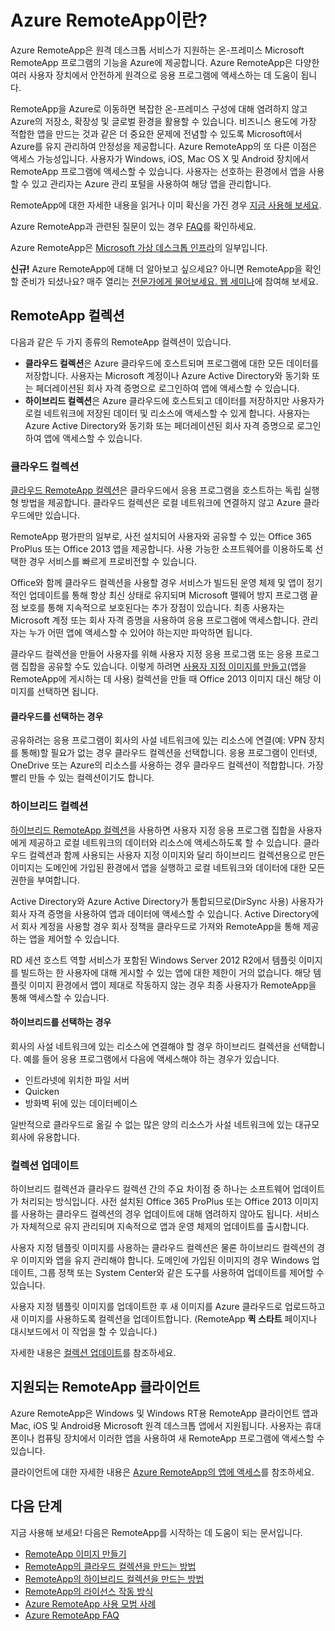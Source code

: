 <properties 
	pageTitle="RemoteApp이란?" 
	description="Azure RemoteApp에 대해 알아봅니다." 
	services="remoteapp" 
	documentationCenter="" 
	authors="lizap" 
	manager="mbaldwin" 
	editor=""/>

<tags 
	ms.service="remoteapp" 
	ms.workload="compute" 
	ms.tgt_pltfrm="na" 
	ms.devlang="na" 
	ms.topic="article" 
	ms.date="06/30/2015" 
	ms.author="elizapo"/>

# Azure RemoteApp이란?

Azure RemoteApp은 원격 데스크톱 서비스가 지원하는 온-프레미스 Microsoft RemoteApp 프로그램의 기능을 Azure에 제공합니다. Azure RemoteApp은 다양한 여러 사용자 장치에서 안전하게 원격으로 응용 프로그램에 액세스하는 데 도움이 됩니다.

RemoteApp을 Azure로 이동하면 복잡한 온-프레미스 구성에 대해 염려하지 않고 Azure의 저장소, 확장성 및 글로벌 환경을 활용할 수 있습니다. 비즈니스 용도에 가장 적합한 앱을 만드는 것과 같은 더 중요한 문제에 전념할 수 있도록 Microsoft에서 Azure를 유지 관리하여 안정성을 제공합니다. Azure RemoteApp의 또 다른 이점은 액세스 가능성입니다. 사용자가 Windows, iOS, Mac OS X 및 Android 장치에서 RemoteApp 프로그램에 액세스할 수 있습니다. 사용자는 선호하는 환경에서 앱을 사용할 수 있고 관리자는 Azure 관리 포털을 사용하여 해당 앱을 관리합니다.

RemoteApp에 대한 자세한 내용을 읽거나 이미 확신을 가진 경우 [지금 사용해 보세요](http://azure.microsoft.com/services/remoteapp/).

Azure RemoteApp과 관련된 질문이 있는 경우 [FAQ](remoteapp-faq.md)를 확인하세요.

Azure RemoteApp은 [Microsoft 가상 데스크톱 인프라](http://www.microsoft.com/server-cloud/products/virtual-desktop-infrastructure/explore.aspx)의 일부입니다.

**신규!** Azure RemoteApp에 대해 더 알아보고 싶으세요? 아니면 RemoteApp을 확인할 준비가 되셨나요? 매주 열리는 [전문가에게 물어보세요. 웹 세미나](https://azureinfo.microsoft.com/AzureRemoteAppAskTheExperts-Registration-Page.html?ls=Website)에 참여해 보세요.

## RemoteApp 컬렉션
다음과 같은 두 가지 종류의 RemoteApp 컬렉션이 있습니다.


- **클라우드 컬렉션**은 Azure 클라우드에 호스트되며 프로그램에 대한 모든 데이터를 저장합니다. 사용자는 Microsoft 계정이나 Azure Active Directory와 동기화 또는 페더레이션된 회사 자격 증명으로 로그인하여 앱에 액세스할 수 있습니다.
- **하이브리드 컬렉션**은 Azure 클라우드에 호스트되고 데이터를 저장하지만 사용자가 로컬 네트워크에 저장된 데이터 및 리소스에 액세스할 수 있게 합니다. 사용자는 Azure Active Directory와 동기화 또는 페더레이션된 회사 자격 증명으로 로그인하여 앱에 액세스할 수 있습니다.

### 클라우드 컬렉션

[클라우드 RemoteApp 컬렉션](remoteapp-create-cloud-deployment.md)은 클라우드에서 응용 프로그램을 호스트하는 독립 실행형 방법을 제공합니다. 클라우드 컬렉션은 로컬 네트워크에 연결하지 않고 Azure 클라우드에만 있습니다.

RemoteApp 평가판의 일부로, 사전 설치되어 사용자와 공유할 수 있는 Office 365 ProPlus 또는 Office 2013 앱을 제공합니다. 사용 가능한 소프트웨어를 이용하도록 선택한 경우 서비스를 빠르게 프로비전할 수 있습니다.

Office와 함께 클라우드 컬렉션을 사용할 경우 서비스가 빌드된 운영 체제 및 앱이 정기적인 업데이트를 통해 항상 최신 상태로 유지되며 Microsoft 맬웨어 방지 프로그램 끝점 보호를 통해 지속적으로 보호된다는 추가 장점이 있습니다. 최종 사용자는 Microsoft 계정 또는 회사 자격 증명을 사용하여 응용 프로그램에 액세스합니다. 관리자는 누가 어떤 앱에 액세스할 수 있어야 하는지만 파악하면 됩니다.

클라우드 컬렉션을 만들어 사용자를 위해 사용자 지정 응용 프로그램 또는 응용 프로그램 집합을 공유할 수도 있습니다. 이렇게 하려면 [사용자 지정 이미지를 만들고](remoteapp-imageoptions.md)(앱을 RemoteApp에 게시하는 데 사용) 컬렉션을 만들 때 Office 2013 이미지 대신 해당 이미지를 선택하면 됩니다.

#### 클라우드를 선택하는 경우

공유하려는 응용 프로그램이 회사의 사설 네트워크에 있는 리소스에 연결(예: VPN 장치를 통해)할 필요가 없는 경우 클라우드 컬렉션을 선택합니다. 응용 프로그램이 인터넷, OneDrive 또는 Azure의 리소스를 사용하는 경우 클라우드 컬렉션이 적합합니다. 가장 빨리 만들 수 있는 컬렉션이기도 합니다.


### 하이브리드 컬렉션
[하이브리드 RemoteApp 컬렉션](remoteapp-create-hybrid-deployment.md)을 사용하면 사용자 지정 응용 프로그램 집합을 사용자에게 제공하고 로컬 네트워크의 데이터와 리소스에 액세스하도록 할 수 있습니다. 클라우드 컬렉션과 함께 사용되는 사용자 지정 이미지와 달리 하이브리드 컬렉션용으로 만든 이미지는 도메인에 가입된 환경에서 앱을 실행하고 로컬 네트워크와 데이터에 대한 모든 권한을 부여합니다.

Active Directory와 Azure Active Directory가 통합되므로(DirSync 사용) 사용자가 회사 자격 증명을 사용하여 앱과 데이터에 액세스할 수 있습니다. Active Directory에서 회사 계정을 사용할 경우 회사 정책을 클라우드로 가져와 RemoteApp을 통해 제공하는 앱을 제어할 수 있습니다.

RD 세션 호스트 역할 서비스가 포함된 Windows Server 2012 R2에서 템플릿 이미지를 빌드하는 한 사용자에 대해 게시할 수 있는 앱에 대한 제한이 거의 없습니다. 해당 템플릿 이미지 환경에서 앱이 제대로 작동하지 않는 경우 최종 사용자가 RemoteApp을 통해 액세스할 수 있습니다.

#### 하이브리드를 선택하는 경우

회사의 사설 네트워크에 있는 리소스에 연결해야 할 경우 하이브리드 컬렉션을 선택합니다. 예를 들어 응용 프로그램에서 다음에 액세스해야 하는 경우가 있습니다.

- 인트라넷에 위치한 파일 서버
- Quicken
- 방화벽 뒤에 있는 데이터베이스

일반적으로 클라우드로 옮길 수 없는 많은 양의 리소스가 사설 네트워크에 있는 대규모 회사에 유용합니다.

### 컬렉션 업데이트
하이브리드 컬렉션과 클라우드 컬렉션 간의 주요 차이점 중 하나는 소프트웨어 업데이트가 처리되는 방식입니다. 사전 설치된 Office 365 ProPlus 또는 Office 2013 이미지를 사용하는 클라우드 컬렉션의 경우 업데이트에 대해 염려하지 않아도 됩니다. 서비스가 자체적으로 유지 관리되며 지속적으로 앱과 운영 체제의 업데이트를 출시합니다.

사용자 지정 템플릿 이미지를 사용하는 클라우드 컬렉션은 물론 하이브리드 컬렉션의 경우 이미지와 앱을 유지 관리해야 합니다. 도메인에 가입된 이미지의 경우 Windows 업데이트, 그룹 정책 또는 System Center와 같은 도구를 사용하여 업데이트를 제어할 수 있습니다.

사용자 지정 템플릿 이미지를 업데이트한 후 새 이미지를 Azure 클라우드로 업로드하고 새 이미지를 사용하도록 컬렉션을 업데이트합니다. (RemoteApp **퀵 스타트** 페이지나 대시보드에서 이 작업을 할 수 있습니다.)

자세한 내용은 [컬렉션 업데이트](remoteapp-update.md)를 참조하세요.

## 지원되는 RemoteApp 클라이언트
Azure RemoteApp은 Windows 및 Windows RT용 RemoteApp 클라이언트 앱과 Mac, iOS 및 Android용 Microsoft 원격 데스크톱 앱에서 지원됩니다. 사용자는 휴대폰이나 컴퓨팅 장치에서 이러한 앱을 사용하여 새 RemoteApp 프로그램에 액세스할 수 있습니다.

클라이언트에 대한 자세한 내용은 [Azure RemoteApp의 앱에 액세스](remoteapp-clients.md)를 참조하세요.

## 다음 단계
지금 사용해 보세요! 다음은 RemoteApp를 시작하는 데 도움이 되는 문서입니다.

- [RemoteApp 이미지 만들기](remoteapp-imageoptions.md)
- [RemoteApp의 클라우드 컬렉션을 만드는 방법](remoteapp-create-cloud-deployment.md)
- [RemoteApp의 하이브리드 컬렉션을 만드는 방법](remoteapp-create-hybrid-deployment.md)
- [RemoteApp의 라이선스 작동 방식](remoteapp-licensing.md)
- [Azure RemoteApp 사용 모범 사례](remoteapp-bestpractices.md)
- [Azure RemoteApp FAQ](remoteapp-faq.md)
 

<!---HONumber=July15_HO4-->